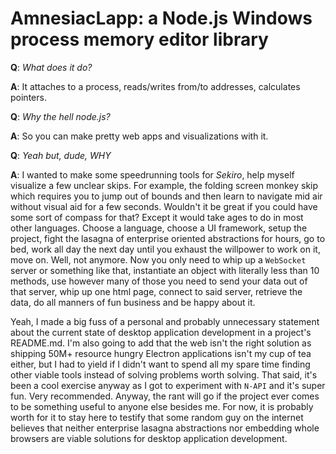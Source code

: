 # AmnesiacLapp: a Node.js Windows process memory editor library

**Q**: *What does it do?*

**A**: It attaches to a process, reads/writes from/to addresses, calculates pointers.

**Q**: *Why the hell node.js?*

**A**: So you can make pretty web apps and visualizations with it.

**Q**: *Yeah but, dude, WHY*

**A**: I wanted to make some speedrunning tools for *Sekiro*, help myself visualize a few unclear skips. For example, the folding screen monkey skip which requires you to jump out of bounds and then learn to navigate mid air without visual aid for a few seconds. Wouldn't it be great if you could have some sort of compass for that? Except it would take ages to do in most other languages. Choose a language, choose a UI framework, setup the project, fight the lasagna of enterprise oriented abstractions for hours, go to bed, work all day the next day until you exhaust the willpower to work on it, move on. Well, not anymore. Now you only need to whip up a `WebSocket` server or something like that, instantiate an object with literally less than 10 methods, use however many of those you need to send your data out of that server, whip up one html page, connect to said server, retrieve the data, do all manners of fun business and be happy about it.

Yeah, I made a big fuss of a personal and probably unnecessary statement about the current state of desktop application development in a project's README.md. I'm also going to add that the web isn't the right solution as shipping 50M+ resource hungry Electron applications isn't my cup of tea either, but I had to yield if I didn't want to spend all my spare time finding other viable tools instead of solving problems worth solving. That said, it's been a cool exercise anyway as I got to experiment with `N-API` and it's super fun. Very recommended. Anyway, the rant will go if the project ever comes to be something useful to anyone else besides me. For now, it is probably worth for it to stay here to testify that some random guy on the internet believes that neither enterprise lasagna abstractions nor embedding whole browsers are viable solutions for desktop application development.
